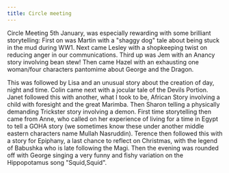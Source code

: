 ```yaml
---
title: Circle meeting
---
```


Circle Meeting 5th January, was especially rewarding with some brilliant storytelling: First on was Martin with a "shaggy dog" tale about being stuck in the mud during WW1.  Next came Lesley with a shopkeeping twist on reducing anger in our communications.  Third up was Jem with an Anancy story involving bean stew!  Then came Hazel with an exhausting one woman/four characters pantomime about George and the Dragon.  

This was followed by Lisa and an unusual story about the creation of day, night and time.  Colin came next with a jocular tale of the Devils Portion.  Janet followed this with another, what I took to be, African Story involving a child with foresight and the great Marimba.  Then Sharon telling a physically demanding Trickster story involving a demon. First time storytelling then came from Anne, who called on her experience of living for a time in Egypt to tell a GOHA story (we sometimes know these under another middle eastern characters name Mullah Nasruddin).  Terence then followed this with a story for Epiphany, a last chance to reflect on Christmas, with the legend of Babushka who is late following the Magi. Then the evening was rounded off with George singing a very funny and fishy variation on the Hippopotamus song "Squid,Squid".
